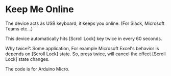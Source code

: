 # Keep Me Online
The device acts as USB keyboard, it keeps you online. (For Slack, Microsoft Teams etc...)

This device automatically hits [Scroll Lock] key twice in every 60 seconds.

Why twice?: Some application, For example Microsoft Excel's behavior is depends on [Scroll Lock] state. So, press twice, will cancel the effect [Scroll Lock] state changes.

The code is for Arduino Micro.
